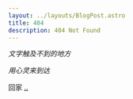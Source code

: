 ```yaml
---
layout: ../layouts/BlogPost.astro
title: 404
description: 404 Not Found
---
```


*文字触及不到的地方*

*用心灵来到达*

回家 [..](/)